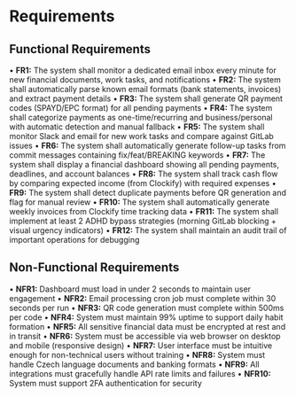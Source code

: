 # Requirements

## Functional Requirements

• **FR1:** The system shall monitor a dedicated email inbox every minute for new financial documents, work tasks, and notifications
• **FR2:** The system shall automatically parse known email formats (bank statements, invoices) and extract payment details
• **FR3:** The system shall generate QR payment codes (SPAYD/EPC format) for all pending payments
• **FR4:** The system shall categorize payments as one-time/recurring and business/personal with automatic detection and manual fallback
• **FR5:** The system shall monitor Slack and email for new work tasks and compare against GitLab issues
• **FR6:** The system shall automatically generate follow-up tasks from commit messages containing fix/feat/BREAKING keywords
• **FR7:** The system shall display a financial dashboard showing all pending payments, deadlines, and account balances
• **FR8:** The system shall track cash flow by comparing expected income (from Clockify) with required expenses
• **FR9:** The system shall detect duplicate payments before QR generation and flag for manual review
• **FR10:** The system shall automatically generate weekly invoices from Clockify time tracking data
• **FR11:** The system shall implement at least 2 ADHD bypass strategies (morning GitLab blocking + visual urgency indicators)
• **FR12:** The system shall maintain an audit trail of important operations for debugging

## Non-Functional Requirements

• **NFR1:** Dashboard must load in under 2 seconds to maintain user engagement
• **NFR2:** Email processing cron job must complete within 30 seconds per run
• **NFR3:** QR code generation must complete within 500ms per code
• **NFR4:** System must maintain 99% uptime to support daily habit formation
• **NFR5:** All sensitive financial data must be encrypted at rest and in transit
• **NFR6:** System must be accessible via web browser on desktop and mobile (responsive design)
• **NFR7:** User interface must be intuitive enough for non-technical users without training
• **NFR8:** System must handle Czech language documents and banking formats
• **NFR9:** All integrations must gracefully handle API rate limits and failures
• **NFR10:** System must support 2FA authentication for security
